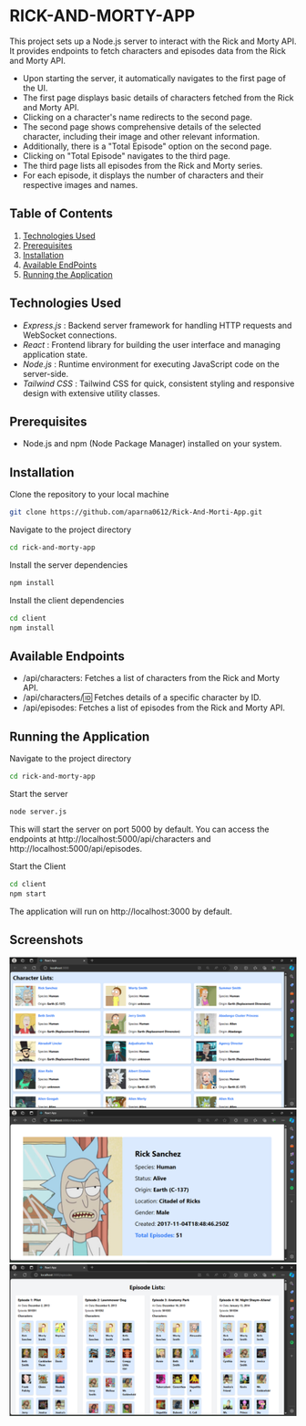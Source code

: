 <!-- @format -->

# RICK-AND-MORTY-APP

This project sets up a Node.js server to interact with the Rick and Morty API. It provides endpoints to fetch characters and episodes data from the Rick and Morty API.
- Upon starting the server, it automatically navigates to the first page of the UI.
- The first page displays basic details of characters fetched from the Rick and Morty API.
- Clicking on a character's name redirects to the second page.
- The second page shows comprehensive details of the selected character, including their image and other relevant information.
- Additionally, there is a "Total Episode" option on the second page.
- Clicking on "Total Episode" navigates to the third page.
- The third page lists all episodes from the Rick and Morty series.
- For each episode, it displays the number of characters and their respective images and names.

## Table of Contents

1. [Technologies Used](#technologies-used)
2. [Prerequisites](#prerequisites)
3. [Installation](#installation)
4. [Available EndPoints](#available-endpoints)
5. [Running the Application](#running-the-application)


## Technologies Used

- _Express.js_ : Backend server framework for handling HTTP requests and WebSocket connections.
- _React_ : Frontend library for building the user interface and managing application state.
- _Node.js_ : Runtime environment for executing JavaScript code on the server-side.
- _Tailwind CSS_ : Tailwind CSS for quick, consistent styling and responsive design with extensive utility classes.

  
## Prerequisites

- Node.js and npm (Node Package Manager) installed on your system.

## Installation

Clone the repository to your local machine

```bash
git clone https://github.com/aparna0612/Rick-And-Morti-App.git
```

Navigate to the project directory

```bash 
cd rick-and-morty-app
```

Install the server dependencies

```bash
npm install
```

Install the client dependencies

```bash
cd client
npm install
```

## Available Endpoints

- /api/characters:  Fetches a list of characters from the Rick and Morty API.
- /api/characters/:id:  Fetches details of a specific character by ID.
- /api/episodes:  Fetches a list of episodes from the Rick and Morty API.



## Running the Application

Navigate to the project directory

```bash
cd rick-and-morty-app
```

Start the server

```bash
node server.js
```

This will start the server on port 5000 by default. You can access the endpoints at http://localhost:5000/api/characters and http://localhost:5000/api/episodes.

Start the Client

```bash
cd client
npm start
```

The application will run on http://localhost:3000 by default.



## Screenshots




![Characters List Screenshot](https://github.com/aparna0612/Rick-And-Morti-App/blob/main/images/characters.png)
![Character Details Screenshot](https://github.com/aparna0612/Rick-And-Morti-App/blob/main/images/character.png)
![Episode Screenshot](https://github.com/aparna0612/Rick-And-Morti-App/blob/main/images/episode.png)
